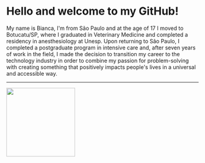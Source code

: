 # Hello and welcome to my GitHub!

My name is Bianca, I'm from São Paulo and at the age of 17 I moved to Botucatu/SP, where I graduated in Veterinary Medicine and completed a residency in anesthesiology at Unesp. Upon returning to São Paulo, I completed a postgraduate program in intensive care and, after seven years of work in the field, I made the decision to transition my career to the technology industry in order to combine my passion for problem-solving with creating something that positively impacts people's lives in a universal and accessible way.
<hr>
<img height="180em" src="https://github-readme-stats.vercel.app/api?username=biancashiromoto">

